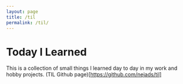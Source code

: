 ```yaml
---
layout: page
title: /til
permalink: /til/
---
```


# Today I Learned

This is a collection of small things I learned day to day in my work and hobby projects.
(TIL Github page)[https://github.com/nejads/til]
